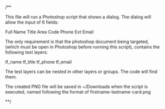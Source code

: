 /**

This file will run a Photoshop script that shows a dialog. The dialog will allow the input of 6 fields:

Full Name
Title
Area Code
Phone
Ext
Email

The only requirement is that the photoshop document being targeted, 
(which must be open in Photoshop before running this script),
contains the following text layers:

tf_name
tf_title
tf_phone
tf_email

The test layers can be nested in other layers or groups. The code will find them.

The created PNG file will be saved in ~/Downloads when the script is executed,
named following the format of firstname-lastname-card.png

**/
